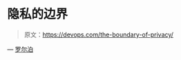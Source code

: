 # 隐私的边界

> 原文：<https://devops.com/the-boundary-of-privacy/>

— [罗尔泊](https://devops.com/author/breselman/)